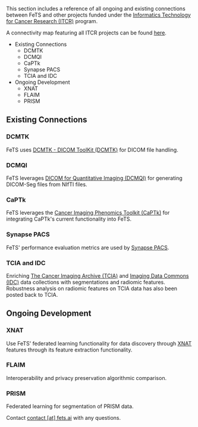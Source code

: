 
This section includes a reference of all ongoing and existing connections between FeTS and other projects funded under the [Informatics Technology for Cancer Research (ITCR)](https://itcr.cancer.gov/) program.

A connectivity map featuring all ITCR projects can be found [here](https://www.ndexbio.org/#/network/04c0a7e8-af92-11e7-94d3-0ac135e8bacf).

<!-- vscode-markdown-toc -->
- [<a name='ExistingConnections'></a>Existing Connections](#existing-connections)
	- [<a name='DCMTK'></a>DCMTK](#dcmtk)
	- [<a name='DCMQI'></a>DCMQI](#dcmqi)
	- [<a name='CaPTk'></a>CaPTk](#captk)
	- [<a name='SynapsePACS'></a>Synapse PACS](#synapse-pacs)
	- [<a name='TCIAandIDC'></a>TCIA and IDC](#tcia-and-idc)
- [<a name='OngoingDevelopment'></a>Ongoing Development](#ongoing-development)
	- [<a name='XNAT'></a>XNAT](#xnat)
	- [<a name='FLAIM'></a>FLAIM](#flaim)
	- [<a name='PRISM'></a>PRISM](#prism)

<!-- vscode-markdown-toc-config
	numbering=false
	autoSave=true
	/vscode-markdown-toc-config -->
<!-- /vscode-markdown-toc -->

## <a name='ExistingConnections'></a>Existing Connections

### <a name='DCMTK'></a>DCMTK
FeTS uses [DCMTK - DICOM ToolKit (DCMTK)](https://dicom.offis.de/dcmtk.php.en) for DICOM file handling. 

### <a name='DCMQI'></a>DCMQI
FeTS leverages [DICOM for Quantitative Imaging (DCMQI)](http://qiicr.org/dcmqi-guide/tutorials/intro.html) for generating DICOM-Seg files from NIfTI files. 

### <a name='CaPTk'></a>CaPTk
FeTS leverages the [Cancer Imaging Phenomics Toolkit (CaPTk)](https://www.med.upenn.edu/cbica/captk) for integrating CaPTk's current functionality into FeTS. 

### <a name='SynapsePACS'></a>Synapse PACS
FeTS' performance evaluation metrics are used by [Synapse PACS](https://www.synapse.org/).  

### <a name='TCIAandIDC'></a>TCIA and IDC
Enriching [The Cancer Imaging Archive (TCIA)](https://www.cancerimagingarchive.net/) and [Imaging Data Commons (IDC)](https://datacommons.cancer.gov/repository/imaging-data-commons) data collections with segmentations and radiomic features. Robustness analysis on radiomic features on TCIA data has also been posted back to TCIA.

## <a name='OngoingDevelopment'></a>Ongoing Development

### <a name='XNAT'></a>XNAT
Use FeTS' federated learning functionality for data discovery through [XNAT](https://xnat.org) features through its feature extraction functionality. 

### <a name='FLAIM'></a>FLAIM
Interoperability and privacy preservation algorithmic comparison. 

### <a name='PRISM'></a>PRISM
Federated learning for segmentation of PRISM data.

Contact [contact [at] fets.ai](mailto:contact@fets.ai) with any questions.